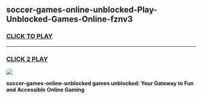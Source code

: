 
## soccer-games-online-unblocked-Play-Unblocked-Games-Online-fznv3
<h3>
<a href="https://premium76.site?title=soccer-games-online-unblocked&ref=24A">CLICK TO PLAY</a></h3>
<hr>

<h3>
<a href="https://premium76.site?title=soccer-games-online-unblocked&ref=24A">CLICK 2 PLAY</a>
  
</h3>

<a href="https://premium76.site?title=soccer-games-online-unblocked&ref=24A"><img src="https://clearcache.store/games.png"></a>


**soccer-games-online-unblocked games unblocked: Your Gateway to Fun and Accessible Online Gaming**
